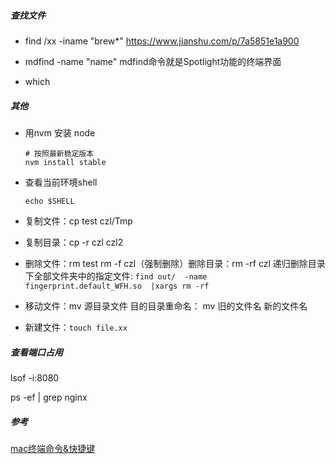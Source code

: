 ##### 查找文件

- find /xx -iname "brew*"
  https://www.jianshu.com/p/7a5851e1a900

- mdfind -name "name"
  mdfind命令就是Spotlight功能的终端界面
- which

##### 其他

- 用nvm 安装 node

  ```
  # 按照最新稳定版本
  nvm install stable
  ```

- 查看当前环境shell

  ```
  echo $SHELL
  ```
  
- 复制文件：cp test czl/Tmp

- 复制目录：cp -r czl czl2

- 删除文件：rm test             rm -f czl（强制删除）删除目录：rm -rf czl
  递归删除目录下全部文件夹中的指定文件:  `find out/  -name fingerprint.default_WFH.so  |xargs rm -rf`  

- 移动文件：mv 源目录文件 目的目录重命名：  mv 旧的文件名 新的文件名

- 新建文件：`touch file.xx`

##### 查看端口占用

lsof -i:8080

ps -ef | grep nginx

##### 参考

[mac终端命令&快捷键](https://www.jianshu.com/p/aebb526c3a86)  